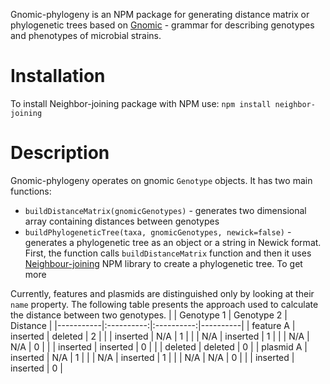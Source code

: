 Gnomic-phylogeny is an NPM package for generating distance matrix or phylogenetic trees based on [Gnomic](https://www.npmjs.com/package/gnomic-grammar) - grammar for describing genotypes and phenotypes of microbial strains.
# Installation

To install Neighbor-joining package with NPM use: `npm install neighbor-joining`

# Description

Gnomic-phylogeny operates on gnomic `Genotype` objects. It has two main functions:
* `buildDistanceMatrix(gnomicGenotypes)` - generates two dimensional array containing distances between genotypes
* `buildPhylogeneticTree(taxa, gnomicGenotypes, newick=false)` - generates a phylogenetic tree as an object or a string in Newick format. First, the function calls `buildDistanceMatrix` function and then it uses [Neighbour-joining](https://www.npmjs.com/package/neighbor-joining) NPM library to create a phylogenetic tree. To get more

Currently, features and plasmids are distinguished only by looking at their `name` property. The following table presents the approach used to calculate the distance between two genotypes.
|           | Genotype 1 | Genotype 2 | Distance |
|-----------|:----------:|:----------:|----------|
| feature A |  inserted  |   deleted  |     2    |
|           |  inserted  |     N/A    |     1    |
|           |     N/A    |  inserted  |     1    |
|           |     N/A    |     N/A    |     0    |
|           |  inserted  |  inserted  |     0    |
|           |   deleted  |   deleted  |     0    |
| plasmid A |  inserted  |     N/A    |     1    |
|           |     N/A    |  inserted  |     1    |
|           |     N/A    |     N/A    |     0    |
|           |  inserted  |  inserted  |     0    |